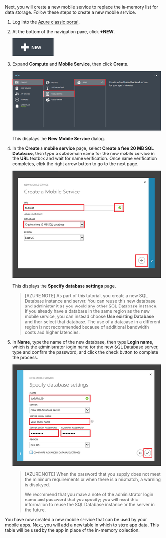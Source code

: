 

Next, you will create a new mobile service to replace the in-memory list for data storage. Follow these steps to create a new mobile service.

1. Log into the [Azure classic portal](https://manage.windowsazure.cn/). 
2.	At the bottom of the navigation pane, click **+NEW**.

	![plus-new](./media/mobile-services-create-new-service-data/plus-new.png)

3.	Expand **Compute** and **Mobile Service**, then click **Create**.

	![mobile-create](./media/mobile-services-create-new-service-data/mobile-create.png)

    This displays the **New Mobile Service** dialog.

4.	In the **Create a mobile service** page, select **Create a free 20 MB SQL Database**, then type a subdomain name for the new mobile service in the **URL** textbox and wait for name verification. Once name verification completes, click the right arrow button to go to the next page.	

	![mobile-create-page1](./media/mobile-services-create-new-service-data/mobile-create-page1.png)

    This displays the **Specify database settings** page.

    
	> [AZURE.NOTE] As part of this tutorial, you create a new SQL Database instance and server. You can reuse this new database and administer it as you would any other SQL Database instance. If you already have a database in the same region as the new mobile service, you can instead choose **Use existing Database** and then select that database. The use of a database in a different region is not recommended because of additional bandwidth costs and higher latencies.

5.	In **Name**, type the name of the new database, then type **Login name**, which is the administrator login name for the new SQL Database server, type and confirm the password, and click the check button to complete the process.

	![mobile-create-page2](./media/mobile-services-create-new-service-data/mobile-create-page2.png)

    
	> [AZURE.NOTE] When the password that you supply does not meet the minimum requirements or when there is a mismatch, a warning is displayed.  
	>
	> We recommend that you make a note of the administrator login name and password that you specify; you will need this information to reuse the SQL Database instance or the server in the future.

You have now created a new mobile service that can be used by your mobile apps. Next, you will add a new table in which to store app data. This table will be used by the app in place of the in-memory collection.

